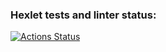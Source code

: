 ### Hexlet tests and linter status:
[![Actions Status](https://github.com/Joytforname/frontend-project-44/workflows/hexlet-check/badge.svg)](https://github.com/Joytforname/frontend-project-44/actions)